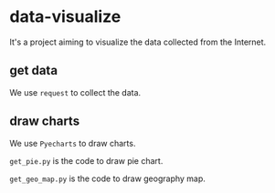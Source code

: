 # data-visualize
It's a project aiming to visualize the data collected from the Internet.


## get data
We use `request` to collect the data.


## draw charts
We use `Pyecharts` to draw charts.


`get_pie.py` is the code to draw pie chart.


`get_geo_map.py` is the code to draw geography map.
